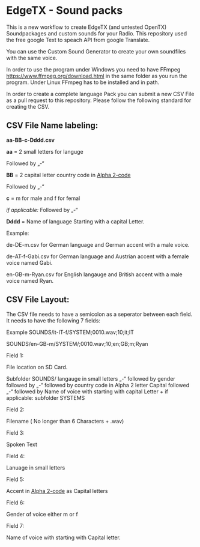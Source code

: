 # EdgeTX - Sound packs

This is a new workflow to create EdgeTX (and untested OpenTX) Soundpackages and custom sounds for your Radio. This repository used the free google Text to speach API from google Translate.

You can use the Custom Sound Generator to create your own soundfiles with the same voice.

In order to use the program under Windows you need to have FFmpeg https://www.ffmpeg.org/download.html in the same folder as you run the program. Under Linux FFmpeg has to be installed and in path.  

In order to create a complete language Pack you can submit a new CSV File as a pull request to this repository. Please follow the following standard for creating the CSV.

 

## CSV File Name labeling:

  
**aa-BB-c-Dddd.csv**

**aa** = 2 small letters for languge

Followed by „-“

**BB** = 2 capital letter country code in [Alpha 2-code](https://www.iban.com/country-codes) 

Followed by „-“

**c** = m for male and f for femal

_if applicable:_ Followed by „-“

**Dddd** = Name of language Starting with a capital Letter.

  
Example:

de-DE-m.csv for German language and German accent with a male voice.

de-AT-f-Gabi.csv for German language and Austrian accent with a female voice named Gabi.

en-GB-m-Ryan.csv for English langauge and British accent with a male voice named Ryan.

  

  

## CSV File Layout:

  

The CSV file needs to have a semicolon as a seperator between each field. It needs to have the following 7 fields:

  

Example SOUNDS/it-IT-f/SYSTEM;0010.wav;10;it;IT

SOUNDS/en-GB-m/SYSTEM/;0010.wav;10;en;GB;m;Ryan

  

Field 1:

File location on SD Card.

Subfolder SOUNDS/ langauge in small letters „-“ followed by gender followed by „-“ followed by country code in Alpha 2 letter Capital followed „-“ followed by Name of voice with starting with capital Letter + if applicable: subfolder SYSTEMS

  

Field 2:

Filename ( No longer than 6 Characters + .wav)

Field 3:

Spoken Text

Field 4:

Lanuage in small letters

Field 5:

Accent in [Alpha 2-code](https://www.iban.com/country-codes)  as Capital letters

Field 6:

Gender of voice either m or f

Field 7:

Name of voice with starting with Capital letter.

